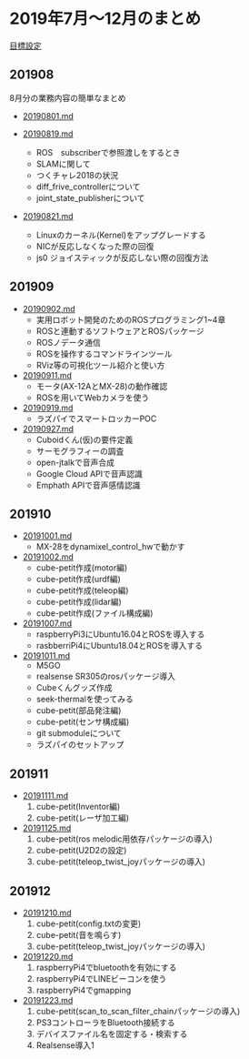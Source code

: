 # 2019年7月〜12月のまとめ
[目標設定](./goal_and_schedule.md)

## 201908
8月分の業務内容の簡単なまとめ

* [20190801.md](201908/20190801.md)

* [20190819.md](201908/20190819.md)
    * ROS　subscriberで参照渡しをするとき
    * SLAMに関して
    * つくチャレ2018の状況
    * diff_frive_controllerについて
    * joint_state_publisherについて

* [20190821.md](201908/20190821.md)
    * Linuxのカーネル(Kernel)をアップグレードする
    * NICが反応しなくなった際の回復
    * js0 ジョイスティックが反応しない際の回復方法

## 201909
* [20190902.md](201909/20190902.md)
    * 実用ロボット開発のためのROSプログラミング1~4章
    * ROSと連動するソフトウェアとROSパッケージ
    * ROSノデータ通信
    * ROSを操作するコマンドラインツール
    * RViz等の可視化ツール紹介と使い方
* [20190911.md](201909/20190911.md)
    * モータ(AX-12AとMX-28)の動作確認
    * ROSを用いてWebカメラを使う
* [20190919.md](201909/20190919.md)
    * ラズパイでスマートロッカーPOC
* [20190927.md](201909/20190927.md)
    * Cuboidくん(仮)の要件定義
    * サーモグラフィーの調査
    * open-jtalkで音声合成
    * Google Cloud APIで音声認識
    * Emphath APIで音声感情認識

## 201910
* [20191001.md](201910/20191001.md)
    * MX-28をdynamixel_control_hwで動かす
* [20191002.md](201910/20191002.md)    
    * cube-petit作成(motor編)
    * cube-petit作成(urdf編)
    * cube-petit作成(teleop編)
    * cube-petit作成(lidar編)
    * cube-petit作成(ファイル構成編)
* [20191007.md](201910/20191007.md)
    * raspberryPi3にUbuntu16.04とROSを導入する
    * rasbberriPi4にUbuntu18.04とROSを導入する
* [20191011.md](201910/20191011.md)
    * M5GO
    * realsense SR305のrosパッケージ導入
    * Cubeくんグッズ作成
    * seek-thermalを使ってみる
    * cube-petit(部品発注編)
    * cube-petit(センサ構成編)
    * git submoduleについて
    * ラズパイのセットアップ
    
## 201911
* [20191111.md](201911/20191111.md)
    1. cube-petit(Inventor編)
    2. cube-petit(レーザ加工編)
* [20191125.md](201911/20191125.md)
    1. cube-petit(ros melodic用依存パッケージの導入)
    2. cube-petit(U2D2の設定)
    3. cube-petit(teleop_twist_joyパッケージの導入)

## 201912
* [20191210.md](201912/20191210.md)
    1. cube-petit(config.txtの変更)
    2. cube-petit(音を鳴らす)
    3. cube-petit(teleop_twist_joyパッケージの導入)
* [20191220.md](201912/20191220.md)
    1. raspberryPi4でbluetoothを有効にする
    2. raspberryPi4でLINEビーコンを使う
    3. raspberryPi4でgmapping
* [20191223.md](201912/20191223.md)
    1. cube-petit(scan_to_scan_filter_chainパッケージの導入)
    2. PS3コントローラをBluetooth接続する
    3. デバイスファイル名を固定する・検索する
    4. Realsense導入1